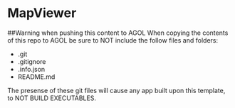# MapViewer

##Warning when pushing this content to AGOL
When copying the contents of this repo to AGOL be sure to NOT include the follow files and folders:
 - .git
 - .gitignore
 - .info.json
 - README.md
 
The presense of these git files will cause any app built upon this template, to NOT BUILD EXECUTABLES.
